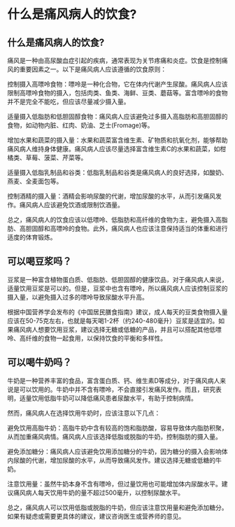什么是痛风病人的饮食?
===================

## 什么是痛风病人的饮食?

痛风是一种由高尿酸血症引起的疾病，通常表现为关节疼痛和炎症。饮食是控制痛风的重要因素之一。以下是痛风病人应该遵循的饮食原则：

控制摄入高嘌呤食物：嘌呤是一种化合物，它在体内代谢产生尿酸。痛风病人应该限制高嘌呤食物的摄入，包括肉类、鱼类、海鲜、豆类、蘑菇等。富含嘌呤的食物并不是完全不能吃，但应该尽量减少摄入量。

适量摄入低脂肪和低胆固醇食物：痛风病人应该避免过多摄入高脂肪和高胆固醇的食物，如动物内脏、红肉、奶油、芝士(Fromage)等。

增加水果和蔬菜的摄入量：水果和蔬菜富含维生素、矿物质和抗氧化剂，能够帮助痛风病人维持身体健康。痛风病人应该尽量选择富含维生素C的水果和蔬菜，如柑橘类、草莓、菠菜、芹菜等。

适量摄入低脂乳制品和谷类：低脂乳制品和谷类是痛风病人的良好选择，如酸奶、燕麦、全麦面包等。

控制酒精的摄入量：酒精会影响尿酸的代谢，增加尿酸的水平，从而引发痛风发作。痛风病人应该避免饮酒或限制饮酒量。

总之，痛风病人的饮食应该以低嘌呤、低脂肪和高纤维的食物为主，避免摄入高脂肪、高胆固醇和高嘌呤的食物。此外，痛风病人也应该注意保持适当的体重和进行适度的体育锻炼。

## 可以喝豆浆吗？

豆浆是一种富含植物蛋白质、低脂肪、低胆固醇的健康饮品，对于痛风病人来说，适量饮用豆浆是可以的。但是，豆浆中也含有嘌呤，所以痛风病人应该控制豆浆的摄入量，以避免摄入过多的嘌呤导致尿酸水平升高。

根据中国营养学会发布的《中国居民膳食指南》建议，成人每天的豆类食物摄入量应该在50-75克左右，也就是每天喝1-2杯（约240-480毫升）豆浆是适宜的。如果痛风病人想要饮用豆浆，建议选择无糖或低糖的产品，并且可以搭配其他低嘌呤、高纤维的食物一起食用，以保持饮食的平衡和多样性。

## 可以喝牛奶吗？

牛奶是一种营养丰富的食品，富含蛋白质、钙、维生素D等成分，对于痛风病人来说是可以饮用的。牛奶中并不含有嘌呤，不会直接引发痛风发作。而且，研究表明，适量饮用低脂牛奶可以降低痛风患者尿酸水平，有助于控制病情。

然而，痛风病人在选择饮用牛奶时，应该注意以下几点：

避免饮用高脂牛奶：高脂牛奶中含有较高的饱和脂肪酸，容易导致体内脂肪积聚，从而加重痛风病情。痛风病人应该选择低脂或脱脂的牛奶，控制脂肪的摄入量。

避免添加糖分：痛风病人应该避免饮用添加糖分的牛奶，因为糖分的摄入会影响体内尿酸的代谢，增加尿酸的水平，从而导致痛风发作。建议选择无糖或低糖的牛奶。

注意饮用量：虽然牛奶本身不含有嘌呤，但过量饮用也可能增加体内尿酸水平。建议痛风病人每天饮用牛奶的量不超过500毫升，以控制尿酸水平。

总之，痛风病人可以饮用低脂或脱脂的牛奶，但应该注意饮用量和避免添加糖分。如果有疑虑或需要更具体的建议，建议咨询医生或营养师的意见。
